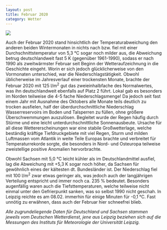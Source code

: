 ```yaml
---
layout: post
title: Februar 2020
category: Wetter
---
```


![](https://scontent-lht6-1.cdninstagram.com/v/t51.2885-15/e35/91187619_780973542428775_6835194826713776676_n.jpg?_nc_ht=scontent-lht6-1.cdninstagram.com&_nc_cat=103&_nc_ohc=QC07JP_eHcIAX-k0YW9&oh=2521529577148ace053f37382335ec2f&oe=5EE58B70&dl=1)

Auch der Februar 2020 stand hinsichtlich der Temperaturabweichung den anderen beiden Wintermonaten in nichts nach bzw. fiel mit einer Durchschnittstemperatur von 5,3 °C sogar noch milder aus, die Abweichung betrug deutschlandweit fast 5 K (gegenüber 1961-1990), sodass er nach 1990 als zweitwärmster Februar seit Beginn der Wetteraufzeichnung in die Geschichte eingeht. Worin er sich jedoch glücklicherweise von den Vormonaten unterschied, war die Niederschlagstätigkeit. Obwohl üblicherweise im Jahresverlauf einer trockensten Monate, brachte der Februar 2020 mit 125 l/m<sup>2</sup> gut das zweieinhalbfache des Normalwertes, was ihn deutschlandweit ebenfalls auf Platz 2 führt. Lokal gab es besonders im Norden teilweise die 4-5 fache Niederschlagsmenge! Da jedoch seit fast einem Jahr mit Ausnahme des Oktobers alle Monate teils deutlich zu trocken ausfielen, half der überdurchschnittliche Niederschlag Wasserreservoirs im Boden und Talsperren zu füllen, ohne größere Überschwemmungen auszulösen. Begleitet wurde der Regen häufig durch Stürme und eine leicht unterdurchschnittliche Sonnenausbeute. Ursache für all diese Wettererscheinungen war eine stabile Großwetterlage, welche beständig kräftige Tiefdruckgebiete mit viel Regen, Sturm und milden Luftmassen vom Atlantik in weite Teile Europas brachte und verbreitet für Temperaturrekorde sorgte, die besonders in Nord- und Osteuropa teilweise zweistellige positive Anomalien hervorbrachte.

Obwohl Sachsen mit 5,0 °C leicht kühler als im Deutschlandmittel ausfiel, lag die Abweichung mit +5,3 K sogar noch höher, da Sachsen für gewöhnlich eines der kältesten dt. Bundesländer ist. Der Niederschlag fiel mit 100 l/m<sup>2</sup> zwar etwas geringer als, was jedoch auch der langjährigen Verteilung entspricht und immer noch ca. 235 % bedeutet. Besonders augenfällig waren auch die Tiefsttemperaturen, welche teilweise nicht einmal unter den Gefrierpunkt sanken, was so selbst 1990 nicht geschah. In Leipzig reichte es am 08.02. immerhin für einige Minuten für -0,1 °C. Fast unnötig zu erwähnen, dass auch der Februar hier schneefrei blieb. 

_Alle zugrundeliegende Daten für Deutschland und Sachsen stammen jeweils vom Deutschen Wetterdienst, jene aus Leipzig beziehen sich auf die Messungen des Instituts für Meteorologie der Universität Leipzig._
